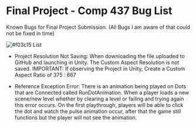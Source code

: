
# Final Project - Comp 437 Bug List
Known Bugs for Final Project Submission.
(All Bugs I am aware of that could not be fixed in time)


![#f03c15](https://placehold.it/15/f03c15/000000?text=+)  List
- Project Resolution Not Saving: When downloading the file uploaded to GitHub and launching in Unity. The Custom Aspect Resolution is not saved. IMPORTANT: If observing the Project in Unity, Create a Custom Aspect Ratio of 375 : 667

- Reference Exception Error: There is an animation being played on Dots that are Connected called RunDotAnimation. When a player loads a new scene/new level whether by clearing a level or failing and trying again this error occurs. On the first playthrough, players will be able to click the dot and watch the pulse animation occur, after that the game still functions but the player will not see the animation.

